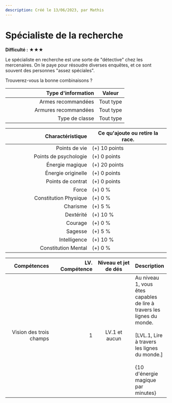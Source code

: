 ```yaml
---
description: Créé le 13/06/2023, par Mathis
---
```


# Spécialiste de la recherche

**Difficulté :** ★★★



Le spécialiste en recherche est une sorte de "détective" chez les mercenaires. On le paye pour résoudre diverses enquêtes, et ce sont souvent des personnes "assez spéciales".

Trouverez-vous la bonne combinaisons ?

<table><thead><tr><th width="269" align="right">Type d'information</th><th>Valeur</th></tr></thead><tbody><tr><td align="right">Armes recommandées</td><td>Tout type</td></tr><tr><td align="right">Armures recommandées</td><td>Tout type</td></tr><tr><td align="right">Type de classe</td><td>Tout type</td></tr></tbody></table>

<table><thead><tr><th width="247" align="right">Charactéristique</th><th>Ce qu'ajoute ou retire la race.</th></tr></thead><tbody><tr><td align="right">Points de vie</td><td>(+) 10 points</td></tr><tr><td align="right">Points de psychologie</td><td>(+) 0 points</td></tr><tr><td align="right">Énergie magique</td><td>(+) 20 points</td></tr><tr><td align="right">Énergie originelle</td><td>(+) 0 points</td></tr><tr><td align="right">Points de contrat</td><td>(+) 0 points</td></tr><tr><td align="right">Force</td><td>(+) 0 %</td></tr><tr><td align="right">Constitution Physique</td><td>(+) 0 %</td></tr><tr><td align="right">Charisme</td><td>(+) 5 %</td></tr><tr><td align="right">Dextérité</td><td>(+) 10 %</td></tr><tr><td align="right">Courage</td><td>(+) 0 %</td></tr><tr><td align="right">Sagesse</td><td>(+) 5 %</td></tr><tr><td align="right">Intelligence</td><td>(+) 10 %</td></tr><tr><td align="right">Constitution Mental</td><td>(+) 0 %</td></tr></tbody></table>

<table><thead><tr><th width="160" align="right">Compétences</th><th width="153" align="right">LV. Compétence</th><th width="179" align="center">Niveau et jet de dés</th><th>Description</th></tr></thead><tbody><tr><td align="right">Vision des trois champs</td><td align="right">1</td><td align="center">LV.1 et aucun</td><td>Au niveau 1, vous êtes capables de lire à travers les lignes du monde.<br><br>[LVL.1, Lire à travers les lignes du monde.]<br><br>{10 d'énergie magique par minutes}</td></tr></tbody></table>
